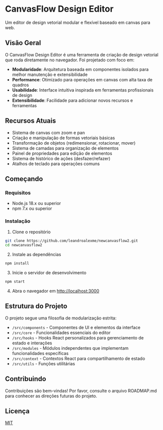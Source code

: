 # CanvasFlow Design Editor

Um editor de design vetorial modular e flexível baseado em canvas para web.

## Visão Geral

O CanvasFlow Design Editor é uma ferramenta de criação de design vetorial que roda diretamente no navegador. 
Foi projetado com foco em:

- **Modularidade**: Arquitetura baseada em componentes isolados para melhor manutenção e extensibilidade
- **Performance**: Otimizado para operações em canvas com alta taxa de quadros
- **Usabilidade**: Interface intuitiva inspirada em ferramentas profissionais de design
- **Extensibilidade**: Facilidade para adicionar novos recursos e ferramentas

## Recursos Atuais

- Sistema de canvas com zoom e pan
- Criação e manipulação de formas vetoriais básicas
- Transformação de objetos (redimensionar, rotacionar, mover)
- Sistema de camadas para organização de elementos
- Painel de propriedades para edição de elementos
- Sistema de histórico de ações (desfazer/refazer)
- Atalhos de teclado para operações comuns

## Começando

### Requisitos

- Node.js 18.x ou superior
- npm 7.x ou superior

### Instalação

1. Clone o repositório
```bash
git clone https://github.com/leandroalexme/newcanvasflow2.git
cd newcanvasflow2
```

2. Instale as dependências
```bash
npm install
```

3. Inicie o servidor de desenvolvimento
```bash
npm start
```

4. Abra o navegador em [http://localhost:3000](http://localhost:3000)

## Estrutura do Projeto

O projeto segue uma filosofia de modularização estrita:

- `/src/components` - Componentes de UI e elementos da interface
- `/src/core` - Funcionalidades essenciais do editor
- `/src/hooks` - Hooks React personalizados para gerenciamento de estado e interações
- `/src/modules` - Módulos independentes que implementam funcionalidades específicas
- `/src/context` - Contextos React para compartilhamento de estado
- `/src/utils` - Funções utilitárias

## Contribuindo

Contribuições são bem-vindas! Por favor, consulte o arquivo ROADMAP.md para conhecer as direções futuras do projeto.

## Licença

[MIT](LICENSE)
